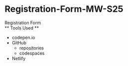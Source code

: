 # Registration-Form-MW-S25
Registration Form\
** Tools Used **
* codepen.io
* GitHub
    * repositories
    * codespaces
* Netlify